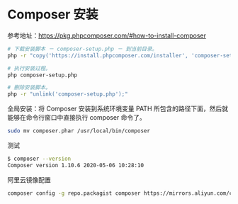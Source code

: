 # Composer 安装

参考地址：https://pkg.phpcomposer.com/#how-to-install-composer  

```bash
# 下载安装脚本 － composer-setup.php － 到当前目录。
php -r "copy('https://install.phpcomposer.com/installer', 'composer-setup.php');"

# 执行安装过程。
php composer-setup.php

# 删除安装脚本。
php -r "unlink('composer-setup.php');"
```

全局安装：将 Composer 安装到系统环境变量 PATH 所包含的路径下面，然后就能够在命令行窗口中直接执行 composer 命令了。  

```bash
sudo mv composer.phar /usr/local/bin/composer
```

测试

```bash
$ composer --version
Composer version 1.10.6 2020-05-06 10:28:10
```

阿里云镜像配置  

```bash
composer config -g repo.packagist composer https://mirrors.aliyun.com/composer/
```
